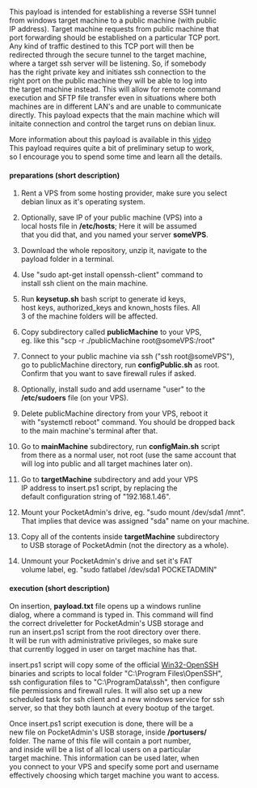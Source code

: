 This payload is intended for establishing a reverse SSH tunnel  
from windows target machine to a public machine (with public  
IP address). Target machine requests from public machine that  
port forwarding should be established on a particular TCP port.  
Any kind of traffic destined to this TCP port will then be  
redirected through the secure tunnel to the target machine,  
where a target ssh server will be listening. So, if somebody  
has the right private key and initiates ssh connection to the  
right port on the public machine they will be able to log into  
the target machine instead. This will allow for remote command  
execution and SFTP file transfer even in situations where both  
machines are in different LAN's and are unable to communicate  
directly. This payload expects that the main machine which will  
initaite connection and control the target runs on debian linux.  
  
More information about this payload is available in this [video](https://www.youtube.com/watch?v=h9NPPq0q95o)  
This payload requires quite a bit of preliminary setup to work,  
so I encourage you to spend some time and learn all the details.  
  
#### preparations (short description)  
  
1. Rent a VPS from some hosting provider, make sure you select  
debian linux as it's operating system.  
  
2. Optionally, save IP of your public machine (VPS) into a  
local hosts file in **/etc/hosts**; Here it will be assumed  
that you did that, and you named your server **someVPS**.  
  
3. Download the whole repository, unzip it, navigate to the  
payload folder in a terminal.  
  
4. Use "sudo apt-get install openssh-client" command to  
install ssh client on the main machine.  
  
5. Run **keysetup.sh** bash script to generate id keys,  
host keys, authorized_keys and known_hosts files. All  
3 of the machine folders will be affected.  
  
6. Copy subdirectory called **publicMachine** to your VPS,  
eg. like this "scp -r ./publicMachine root@someVPS:/root"  
  
7. Connect to your public machine via ssh ("ssh root@someVPS"),  
go to publicMachine directory, run **configPublic.sh** as root.  
Confirm that you want to save firewall rules if asked.  
  
8. Optionally, install sudo and add username "user" to the  
**/etc/sudoers** file (on your VPS).  
  
9. Delete publicMachine directory from your VPS, reboot it  
with "systemctl reboot" command. You should be dropped back  
to the main machine's terminal after that.  
  
10. Go to **mainMachine** subdirectory, run **configMain.sh** script  
from there as a normal user, not root (use the same account that  
will log into public and all target machines later on).  
  
11. Go to **targetMachine** subdirectory and add your VPS  
IP address to insert.ps1 script, by replacing the  
default configuration string of "192.168.1.46".  
  
12. Mount your PocketAdmin's drive, eg. "sudo mount /dev/sda1 /mnt".  
That implies that device was assigned "sda" name on your machine.  
  
13. Copy all of the contents inside **targetMachine** subdirectory  
to USB storage of PocketAdmin (not the directory as a whole).  
  
13. Unmount your PocketAdmin's drive and set it's FAT  
volume label, eg. "sudo fatlabel /dev/sda1 POCKETADMIN"  
  
#### execution (short description)  
  
On insertion, **payload.txt** file opens up a windows runline  
dialog, where a command is typed in. This command will find  
the correct driveletter for PocketAdmin's USB storage and  
run an insert.ps1 script from the root directory over there.  
It will be run with administrative privileges, so make sure  
that currently logged in user on target machine has that.  
  
insert.ps1 script will copy some of the official [Win32-OpenSSH](https://github.com/PowerShell/Win32-OpenSSH)  
binaries and scripts to local folder "C:\Program Files\OpenSSH",  
ssh configuration files to "C:\ProgramData\ssh", then configure  
file permissions and firewall rules. It will also set up a new  
scheduled task for ssh client and a new windows service for ssh  
server, so that they both launch at every bootup of the target.  
  
Once insert.ps1 script execution is done, there will be a  
new file on PocketAdmin's USB storage, inside **/portusers/**  
folder. The name of this file will contain a port number,  
and inside will be a list of all local users on a particular  
target machine. This information can be used later, when  
you connect to your VPS and specify some port and username  
effectively choosing which target machine you want to access.  